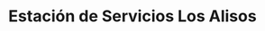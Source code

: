 ---
title: "Estación de Servicios Los Alisos"
url: /caracas/estacion-de-servicios-los-alisos-av-andres-galarraga-2/
shop: Reifen
---
